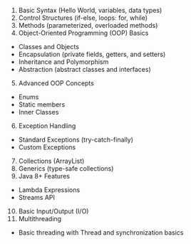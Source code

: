1. Basic Syntax (Hello World, variables, data types)
2. Control Structures (if-else, loops: for, while)
3. Methods (parameterized, overloaded methods)
4. Object-Oriented Programming (OOP) Basics
  - Classes and Objects
  - Encapsulation (private fields, getters, and setters)
  - Inheritance and Polymorphism
  - Abstraction (abstract classes and interfaces)
5. Advanced OOP Concepts
  - Enums
  - Static members
  - Inner Classes
6. Exception Handling
  - Standard Exceptions (try-catch-finally)
  - Custom Exceptions
7. Collections (ArrayList)
8. Generics (type-safe collections)
9. Java 8+ Features
  - Lambda Expressions
  - Streams API
10. Basic Input/Output (I/O)
11. Multithreading
  - Basic threading with Thread and synchronization basics